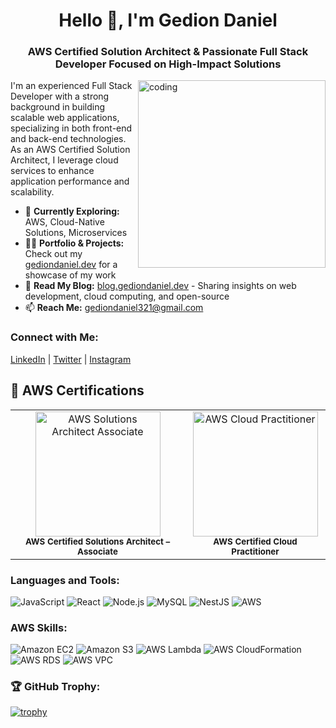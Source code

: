<h1 align="center">Hello 👋, I'm Gedion Daniel</h1>
<h3 align="center">AWS Certified Solution Architect & Passionate Full Stack Developer Focused on High-Impact Solutions</h3>
<img align="right" alt="coding" width="300" src="https://user-images.githubusercontent.com/74038190/212749171-b84692a8-2b04-4e3b-93ca-ac14705da224.gif"/>

I'm an experienced Full Stack Developer with a strong background in building scalable web applications, specializing in both front-end and back-end technologies. As an AWS Certified Solution Architect, I leverage cloud services to enhance application performance and scalability.

- 🌱 **Currently Exploring:** AWS, Cloud-Native Solutions, Microservices
- 👨‍💻 **Portfolio & Projects:** Check out my [gediondaniel.dev](https://gediondaniel.dev) for a showcase of my work
- 📝 **Read My Blog:** [blog.gediondaniel.dev](https://blog.gediondaniel.dev) - Sharing insights on web development, cloud computing, and open-source
- 📫 **Reach Me:** gediondaniel321@gmail.com

<h3 align="left">Connect with Me:</h3>
<p align="left">
  <a href="https://linkedin.com/in/gediontkd" target="blank">LinkedIn</a> |
  <a href="https://twitter.com/gedion_gt" target="blank">Twitter</a> | 
  <a href="https://www.instagram.com/gediondev/" target="blank">Instagram</a> 
</p>

## 🏅 AWS Certifications

<div align="center">
  <table>
    <tr>
      <td align="center">
        <img src="https://raw.githubusercontent.com/gediontkd/gediontkd/main/certificates/aws-solutions-architect-associate.png" alt="AWS Solutions Architect Associate" width="200" height="200"/>
        <br />
        <sub><b>AWS Certified Solutions Architect – Associate</b></sub>
      </td>
      <td align="center">
        <img src="https://raw.githubusercontent.com/gediontkd/gediontkd/main/certificates/aws-cloud-practitioner.png" alt="AWS Cloud Practitioner" width="200" height="200"/>
        <br />
        <sub><b>AWS Certified Cloud Practitioner</b></sub>
      </td>
    </tr>
    <!-- Add more rows as needed for additional certifications -->
  </table>
</div>

<h3 align="left">Languages and Tools:</h3>
<p align="left">
  <img src="https://img.shields.io/badge/JavaScript-F7DF1E?logo=javascript&logoColor=black" alt="JavaScript"/>
  <img src="https://img.shields.io/badge/React-61DAFB?logo=react&logoColor=black" alt="React"/>
  <img src="https://img.shields.io/badge/Node.js-339933?logo=nodedotjs&logoColor=white" alt="Node.js"/>
  <img src="https://img.shields.io/badge/MySQL-4479A1?logo=mysql&logoColor=white" alt="MySQL"/>
  <img src="https://img.shields.io/badge/NestJS-E0234E?logo=nestjs&logoColor=white" alt="NestJS"/>
  <img src="https://img.shields.io/badge/AWS-232F3E?logo=amazonaws&logoColor=white" alt="AWS"/>
</p>

<h3 align="left">AWS Skills:</h3>
<p align="left">
  <img src="https://img.shields.io/badge/Amazon EC2-FF9900?logo=amazon-ec2&logoColor=white" alt="Amazon EC2"/>
  <img src="https://img.shields.io/badge/Amazon S3-569A31?logo=amazon-s3&logoColor=white" alt="Amazon S3"/>
  <img src="https://img.shields.io/badge/AWS Lambda-FF9900?logo=aws-lambda&logoColor=white" alt="AWS Lambda"/>
  <img src="https://img.shields.io/badge/AWS CloudFormation-0073E6?logo=amazon-cloudformation&logoColor=white" alt="AWS CloudFormation"/>
  <img src="https://img.shields.io/badge/AWS RDS-527FFF?logo=amazonrds&logoColor=white" alt="AWS RDS"/>
  <img src="https://img.shields.io/badge/AWS VPC-232F3E?logo=amazonaws&logoColor=white" alt="AWS VPC"/>
</p>

### 🏆 GitHub Trophy:
[![trophy](https://github-profile-trophy.vercel.app/?username=gediontkd&theme=onedark)](https://github.com/ryo-ma/github-profile-trophy)
